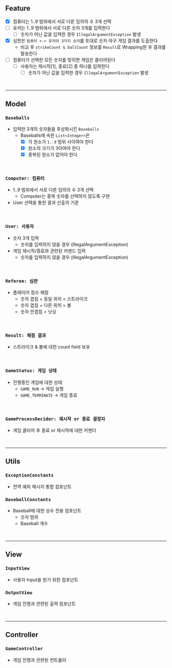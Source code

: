 ## Feature

- [X] 컴퓨터는 1..9 범위에서 서로 다른 임의의 수 3개 선택
- [ ] 유저는 1..9 범위에서 서로 다른 숫자 3개를 입력한다
    - [ ] 숫자가 아닌 값을 입력한 경우 `IllegalArgumentException` 발생
- [X] 심판은 `컴퓨터 <-> 유저의 3가지 숫자`를 토대로 숫자 야구 게임 결과를 도출한다
    - 비교 후 `strikeCount & ballCount` 정보를 `Result`로 Wrapping한 후 결과를 발송한다
- [ ] 컴퓨터가 선택한 모든 숫자를 맞히면 게임은 클리어된다
    - [ ] 사용자는 재시작[1], 종료[2] 중 하나를 입력한다
        - [ ] 숫자가 아닌 값을 입력한 경우 `IllegalArgumentException` 발생

<br>
<hr>

## Model

### `Baseballs`

- 입력한 3개의 숫자들을 추상화시킨 `Baseballs`
    - Baseballs에 속한 `List<Integer>`은
        - [X] 각 원소가 `1..9` 범위 사이여야 한다
        - [X] 원소의 크기가 3이여야 한다
        - [X] 중복된 원소가 없어야 한다

<br>

### `Computer: 컴퓨터`

- 1..9 범위에서 서로 다른 임의의 수 3개 선택
    - Computer는 중복 숫자를 선택하지 않도록 구현
- User 선택을 통한 결과 산출의 기준

<br>

### `User: 사용자`

- 숫자 3개 입력
    - 숫자를 입력하지 않을 경우 (IllegalArgumentException)
- 게임 재시작/종료와 관련된 커맨드 입력
    - 숫자를 입력하지 않을 경우 (IllegalArgumentException)

<br>

### `Referee: 심판`

- 플레이어 점수 채점
    - 숫자 겹침 + 동일 위치 = 스트라이크
    - 숫자 겹침 + 다른 위치 = 볼
    - 숫자 안겹침 = 낫싱

<br>

### `Result: 채점 결과`

- 스트라이크 & 볼에 대한 count field 보유

<br>

### `GameStatus: 게임 상태`

- 진행중인 게임에 대한 상태
    - `GAME_RUN` -> 게임 실행
    - `GAME_TERMINATE` -> 게임 종료

<br>

### `GameProcessDecider: 재시작 or 종료 결정자`

- 게임 클리어 후 종료 or 재시작에 대한 커맨더

<br>
<hr>

## Utils

### `ExceptionConstants`

- 전역 예외 메시지 통합 컴포넌트

### `BaseballConstants`

- Baseball에 대한 상수 전용 컴포넌트
    - 숫자 범위
    - Baseball 개수

<br>
<hr>

## View

### `InputView`

- 사용자 Input을 받기 위한 컴포넌트

### `OutputView`

- 게임 진행과 관련된 출력 컴포넌트

<br>
<hr>

## Controller

### `GameController`

- 게임 진행과 관련된 컨트롤러
